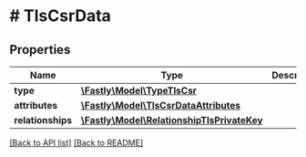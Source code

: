 # # TlsCsrData

## Properties

Name | Type | Description | Notes
------------ | ------------- | ------------- | -------------
**type** | [**\Fastly\Model\TypeTlsCsr**](TypeTlsCsr.md) |  | [optional] 
**attributes** | [**\Fastly\Model\TlsCsrDataAttributes**](TlsCsrDataAttributes.md) |  | [optional] 
**relationships** | [**\Fastly\Model\RelationshipTlsPrivateKey**](RelationshipTlsPrivateKey.md) |  | [optional] 


[[Back to API list]](../../README.md#endpoints) [[Back to README]](../../README.md)
